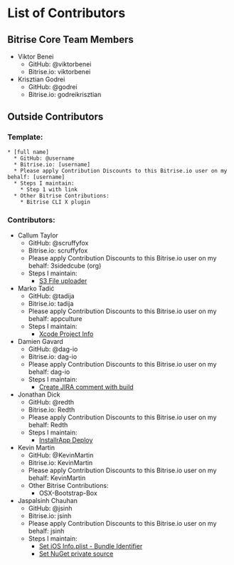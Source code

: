 # List of Contributors

## Bitrise Core Team Members

* Viktor Benei
  * GitHub: @viktorbenei
  * Bitrise.io: viktorbenei
* Krisztian Godrei
  * GitHub: @godrei
  * Bitrise.io: godreikrisztian

## Outside Contributors

### Template:

```
* [full name]
  * GitHub: @username
  * Bitrise.io: [username]
  * Please apply Contribution Discounts to this Bitrise.io user on my behalf: [username]
  * Steps I maintain:
    * Step 1 with link
  * Other Bitrise Contributions:
    * Bitrise CLI X plugin
```

### Contributors:

* Callum Taylor
  * GitHub: @scruffyfox
  * Bitrise.io: scruffyfox
  * Please apply Contribution Discounts to this Bitrise.io user on my behalf: 3sidedcube (org)
  * Steps I maintain:
    * [S3 File uploader](https://github.com/scruffyfox/bitrise-amazon-s3-uploader)
* Marko Tadić
  * GitHub: @tadija
  * Bitrise.io: tadija
  * Please apply Contribution Discounts to this Bitrise.io user on my behalf: appculture
  * Steps I maintain:
    * [Xcode Project Info](https://github.com/tadija/bitrise-step-xcode-project-info)
* Damien Gavard
  * GitHub: @dag-io
  * Bitrise.io: dag-io
  * Please apply Contribution Discounts to this Bitrise.io user on my behalf: dag-io
  * Steps I maintain:
    * [Create JIRA comment with build](https://github.com/dag-io/post-jira-comment-with-build-details-step.git)
* Jonathan Dick
  * GitHub: @redth
  * Bitrise.io: Redth
  * Please apply Contribution Discounts to this Bitrise.io user on my behalf: Redth
  * Steps I maintain:
    * [InstallrApp Deploy](https://github.com/Redth/bitrise-steps-installrapp-deploy)
* Kevin Martin
  * GitHub: @KevinMartin
  * Bitrise.io: KevinMartin
  * Please apply Contribution Discounts to this Bitrise.io user on my behalf: KevinMartin
  * Other Bitrise Contributions:
    * OSX-Bootstrap-Box
* Jaspalsinh Chauhan
  * GitHub: @jsinh
  * Bitrise.io: jsinh
  * Please apply Contribution Discounts to this Bitrise.io user on my behalf: jsinh
  * Steps I maintain:
    * [Set iOS Info.plist - Bundle Identifier](https://github.com/teference/steps-set-ios-bundle-identifier)
    * [Set NuGet private source](https://github.com/teference/steps-set-nuget-private-source)
